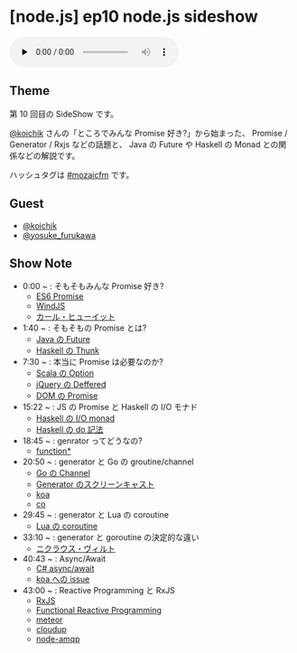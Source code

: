 # [node.js] ep10 node.js sideshow

<audio preload="none" src="https://files.mozaic.fm/mozaic-ep10.sideshow.m4a" controls></audio>


## Theme

第 10 回目の SideShow です。

[@koichik](https://twitter.com/koichik) さんの「ところでみんな Promise 好き?」から始まった、 Promise / Generator / Rxjs などの話題と、 Java の Future や Haskell の Monad との関係などの解説です。

ハッシュタグは [#mozaicfm](https://twitter.com/search?q=mozaicfm&src=hash) です。


## Guest

- [@koichik](https://twitter.com/koichik)
- [@yosuke_furukawa](https://twitter.com/yosuke_furukawa)


## Show Note

- 0:00 ~ : そもそもみんな Promise 好き?
  - [ES6 Promise](http://t.umblr.com/redirect?z=http%3A%2F%2Fpeople.mozilla.org%2F%7Ejorendorff%2Fes6-draft.html%23sec-promise-objects&t=YThiMjU4NTJjM2JlYTM2NTg0YzUxNjg0NzVmNmE2ZmMwYjgwM2VlYiwzM1NyMFYwWQ%3D%3D)
  - [WindJS](http://t.umblr.com/redirect?z=http%3A%2F%2Ftry.buildwinjs.com%2F&t=OGFmNDU0MGFlNzIwNWQ5YjJhNzAwZWY5OWE5NGEyOTBkNmE3ZTU1NCwzM1NyMFYwWQ%3D%3D)
  - [カール・ヒューイット](http://t.umblr.com/redirect?z=http%3A%2F%2Fja.wikipedia.org%2Fwiki%2F%25E3%2582%25AB%25E3%2583%25BC%25E3%2583%25AB%25E3%2583%25BB%25E3%2583%2592%25E3%2583%25A5%25E3%2583%25BC%25E3%2582%25A4%25E3%2583%2583%25E3%2583%2588&t=MWNlYzlkNzg1NTI3MzllOGZlZmRjMDkyZTZjYzA4NjA3Zjk1NTRjNiwzM1NyMFYwWQ%3D%3D)
- 1:40 ~ : そもそもの Promise とは?
  - [Java の Future](http://t.umblr.com/redirect?z=http%3A%2F%2Fdocs.oracle.com%2Fjavase%2F7%2Fdocs%2Fapi%2Fjava%2Futil%2Fconcurrent%2FFuture.html&t=NWIzMzk3YWU5ZGZiN2VlY2JjOGUwMGQzY2IyZjRiMjRmMzFjYTQ3NSwzM1NyMFYwWQ%3D%3D)
  - [Haskell の Thunk](http://t.umblr.com/redirect?z=http%3A%2F%2Fwww.haskell.org%2Fhaskellwiki%2FThunk&t=ZjU2NDAxYTMwYzA2ZDEyZmQwMTEzZTBlOTI5YzMwZjI1OTY0ZTk3OSwzM1NyMFYwWQ%3D%3D)
- 7:30 ~ : 本当に Promise は必要なのか?
  - [Scala の Option](http://t.umblr.com/redirect?z=http%3A%2F%2Fwww.scala-lang.org%2Fapi%2Fcurrent%2Fscala%2FOption.html&t=NTk3NmNmNTdlZDdjZTcxMzUzNjgxZjkwZDFjMzg5M2JiYWM0ZjIyZSwzM1NyMFYwWQ%3D%3D)
  - [jQuery の Deffered](http://t.umblr.com/redirect?z=http%3A%2F%2Fapi.jquery.com%2Fcategory%2Fdeferred-object%2F&t=Y2ZjMmVjMjA2NzY4NzMyMTZmODdiYmY3NzYzMTA2ZGU5ODBmOTNkYywzM1NyMFYwWQ%3D%3D)
  - [DOM の Promise](http://t.umblr.com/redirect?z=https%3A%2F%2Fdom.spec.whatwg.org%2F%23promises&t=ZTk2ZjRiNWQzYThiZmMxODNjYjQyZTgwOTRkYjBiZWI4ZTBmYWZmOCwzM1NyMFYwWQ%3D%3D)
- 15:22 ~ : JS の Promise と Haskell の I/O モナド
  - [Haskell の I/O monad](http://t.umblr.com/redirect?z=http%3A%2F%2Fwww.haskell.org%2Fhaskellwiki%2FIO_inside%23Dark_side_of_IO_monad&t=NjQ5NGNjOTY5NTI0NzI0MGI1NzM3OWU0YWMyZTAzNTIyOWE0NDAwMywzM1NyMFYwWQ%3D%3D)
  - [Haskell の do 記法](http://t.umblr.com/redirect?z=http%3A%2F%2Fen.wikibooks.org%2Fwiki%2FHaskell%2FSyntactic_sugar%23Do_and_proc_notation&t=MTIzODQwNWQ4NGZmZDg4MDJkNjFkZWE5ZWNiMGYyZmU3ZjYzY2JlMCwzM1NyMFYwWQ%3D%3D)
- 18:45 ~ : genrator ってどうなの?
  - [function*](http://t.umblr.com/redirect?z=https%3A%2F%2Fdeveloper.mozilla.org%2Fen-US%2Fdocs%2FWeb%2FJavaScript%2FReference%2FStatements%2Ffunction%2A&t=NDg1YmQ1Y2U1OTAxOTdjM2NkOWVmMDkwNTEzZmE4MGU0NzAzOGQyNCwzM1NyMFYwWQ%3D%3D)
- 20:50 ~ : generator と Go の groutine/channel
  - [Go の Channel](http://t.umblr.com/redirect?z=http%3A%2F%2Fgolang.org%2Fref%2Fspec%23Channel_types&t=NGQ5NWM2ODVmMjRmYjNhNTA5MDQ2YTVlNmM3YjkxMGYzYjkwZGFhZiwzM1NyMFYwWQ%3D%3D)
  - [Generator のスクリーンキャスト](http://t.umblr.com/redirect?z=http%3A%2F%2Fjxck.hatenablog.com%2Fentry%2F2014-01-12%2Fgenerator-screencaset&t=ZWZkNGYxYTU5OTFlY2M3ZWM1Y2NkYmVlYWI5OTI4N2NhZWVhOTdiZiwzM1NyMFYwWQ%3D%3D)
  - [koa](http://t.umblr.com/redirect?z=http%3A%2F%2Fkoajs.com%2F%2522%2522&t=MDYxNzRhZmYyNDIyOTE1NDg0NzBjMjgxMDc4ZmE2ZmMzZDViNjBhMywzM1NyMFYwWQ%3D%3D)
  - [co](http://t.umblr.com/redirect?z=https%3A%2F%2Fgithub.com%2Ftj%2Fco&t=NzdmZjgwMjllMjFlMzRkMGJkY2M3MTgyMThmMzgzNzJjNjY2YjRjMywzM1NyMFYwWQ%3D%3D)
- 29:45 ~ : generator と Lua の coroutine
  - [Lua の coroutine](http://t.umblr.com/redirect?z=http%3A%2F%2Fwww.lua.org%2Fmanual%2F5.2%2Fmanual.html%232.6&t=NThmOWY5OTk2NzY5YWIzYTg3NGVlNTJhNjJhODFiMDMyYzhhZTZkMywzM1NyMFYwWQ%3D%3D)
- 33:10 ~ : generator と goroutine の決定的な違い
  - [ニクラウス・ヴィルト](http://t.umblr.com/redirect?z=http%3A%2F%2Fja.wikipedia.org%2Fwiki%2F%25E3%2583%258B%25E3%2582%25AF%25E3%2583%25A9%25E3%2582%25A6%25E3%2582%25B9%25E3%2583%25BB%25E3%2583%25B4%25E3%2582%25A3%25E3%2583%25AB%25E3%2583%2588&t=MTAxOWM3ZTgzYjk1NWZjODgwMzQ0NjAxZjI4OGJiNjg5Yzg0ZTc2MCwzM1NyMFYwWQ%3D%3D)
- 40:43 ~ : Async/Await
  - [C# async/await](http://t.umblr.com/redirect?z=http%3A%2F%2Fmsdn.microsoft.com%2Fja-jp%2Flibrary%2Fhh191443.aspx&t=MTg3ZjVjOWFlNDllMjgxMTk2YjFjNjgwZTUzMmZkZTMzMGE5ZmE4NCwzM1NyMFYwWQ%3D%3D)
  - [koa への issue](http://t.umblr.com/redirect?z=https%3A%2F%2Fgithub.com%2Fkoajs%2Fkoa%2Fissues%2F339&t=MDk1M2U5M2Q4YjcxMjAxNWI2Njk1NzBjNjZmNWQ2YjE2OWZjMzkzNSwzM1NyMFYwWQ%3D%3D)
- 43:00 ~ : Reactive Programming と RxJS
  - [RxJS](http://t.umblr.com/redirect?z=http%3A%2F%2Freactive-extensions.github.io%2FRxJS%2F&t=ZDVlNjg4Njk1ZTc1ZWZhNWZlYzk4NWU5Yjg0Zjg3OTIyNTJiYTBiNywzM1NyMFYwWQ%3D%3D)
  - [Functional Reactive Programming](http://t.umblr.com/redirect?z=http%3A%2F%2Fen.wikipedia.org%2Fwiki%2FFunctional_reactive_programming&t=ODEyMGFmNTQzMTgxMmI2Y2I2MDgwZGIzMzk2MTFiMTM0NGJlNzM4ZiwzM1NyMFYwWQ%3D%3D)
  - [meteor](http://t.umblr.com/redirect?z=https%3A%2F%2Fwww.meteor.com%2F&t=MjU5ZTQ0ZDgxZGVhZTMzMTM3NmYzOGRkZTFhNDQ5Y2Q1YzRkM2EzNywzM1NyMFYwWQ%3D%3D)
  - [cloudup](http://t.umblr.com/redirect?z=https%3A%2F%2Fcloudup.com%2F&t=Zjc2NmQyNDkxOTAzZWVmNWZiODQ5MzEyMGU3MWJmOGI0NmQ4Njk5MSwzM1NyMFYwWQ%3D%3D)
  - [node-amqp](http://t.umblr.com/redirect?z=https%3A%2F%2Fwww.npmjs.org%2Fpackage%2Famqp&t=Y2MwZmU2OThkMTMyNzZiY2Q5ODZjOWUyYTZkMWNkMTM3YWRkNzU0YywzM1NyMFYwWQ%3D%3D)
